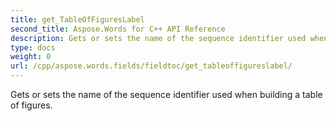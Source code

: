 ```yaml
---
title: get_TableOfFiguresLabel
second_title: Aspose.Words for C++ API Reference
description: Gets or sets the name of the sequence identifier used when building a table of figures. 
type: docs
weight: 0
url: /cpp/aspose.words.fields/fieldtoc/get_tableoffigureslabel/
---
```


Gets or sets the name of the sequence identifier used when building a table of figures. 

